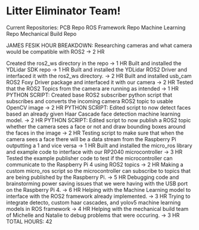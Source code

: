# Litter Eliminator Team!

Current Repositories:
PCB Repo
ROS Framework Repo
Machine Learning Repo
Mechanical Build Repo

JAMES FESIK HOUR BREAKDOWN:
Researching cameras and what camera would be compatible with ROS2 -> 2 HR


Created the ros2_ws directory in the repo -> 1 HR
Built and installed the YDLidar SDK repo -> 1 HR
Built and installed the YDLidar ROS2 Driver and interfaced it with the ros2_ws directory. -> 2 HR
Built and installed usb_cam ROS2 Foxy Driver package and interfaced it with our camera -> 2 HR
Tested that the ROS2 Topics from the camera are running as intended -> 1 HR
PYTHON SCRIPT: Created base ROS2 subscriber python script that subscribes and converts the incoming camera ROS2 topic to usable OpenCV image -> 2 HR
PYTHON SCRIPT: Edited script to now detect faces based an already given Haar Cascade face detection machine learning model. -> 2 HR
PYTHON SCRIPT: Edited script to now publish a ROS2 topic whether the camera sees a face or not and draw bounding boxes around the faces in the image -> 2 HR
Testing script to make sure that when the camera sees a face there will be a data stream from the Raspberry Pi outputting a 1 and vice versa -> 1 HR
Built and installed the micro_ros library and example code to interface with our RP2040 microcontroller -> 3 HR
Tested the example publisher code to test if the microcontroller can communicate to the Raspberry Pi 4 using ROS2 topics -> 2 HR
Making a custom micro_ros script so the microcontroller can subscribe to topics that are being published by the Raspberry Pi. -> 5 HR
Debugging code and brainstorming power saving issues that we were having with the USB port on the Raspberry Pi 4. -> 6 HR
Helping with the Machine Learning model to interface with the ROS2 framework already implemented. -> 3 HR
Trying to integrate detecto, custom haar cascades, and yolov5 machine learning models in ROS framework -> 4 HR
Helping with the mechanical build team of Michelle and Natalie to debug problems that were occuring. -> 3 HR
TOTAL HOURS: 42
